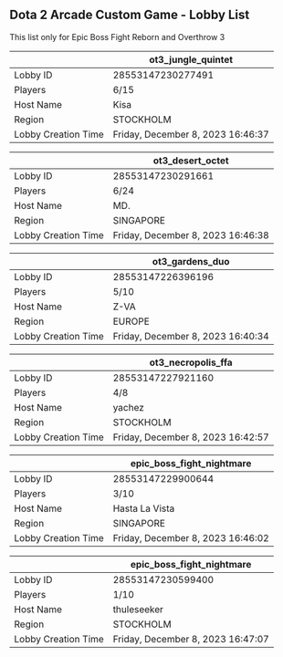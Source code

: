 ## Dota 2 Arcade Custom Game - Lobby List

This list only for Epic Boss Fight Reborn and Overthrow 3

|  | ot3_jungle_quintet |
| ------ | ------ |
| Lobby ID | 28553147230277491 |
| Players | 6/15 |
| Host Name | Kisa |
| Region | STOCKHOLM |
| Lobby Creation Time | Friday, December 8, 2023 16:46:37 |


|  | ot3_desert_octet |
| ------ | ------ |
| Lobby ID | 28553147230291661 |
| Players | 6/24 |
| Host Name | MD. |
| Region | SINGAPORE |
| Lobby Creation Time | Friday, December 8, 2023 16:46:38 |


|  | ot3_gardens_duo |
| ------ | ------ |
| Lobby ID | 28553147226396196 |
| Players | 5/10 |
| Host Name | Z-VA |
| Region | EUROPE |
| Lobby Creation Time | Friday, December 8, 2023 16:40:34 |


|  | ot3_necropolis_ffa |
| ------ | ------ |
| Lobby ID | 28553147227921160 |
| Players | 4/8 |
| Host Name | yachez |
| Region | STOCKHOLM |
| Lobby Creation Time | Friday, December 8, 2023 16:42:57 |


|  | epic_boss_fight_nightmare |
| ------ | ------ |
| Lobby ID | 28553147229900644 |
| Players | 3/10 |
| Host Name | Hasta La Vista |
| Region | SINGAPORE |
| Lobby Creation Time | Friday, December 8, 2023 16:46:02 |


|  | epic_boss_fight_nightmare |
| ------ | ------ |
| Lobby ID | 28553147230599400 |
| Players | 1/10 |
| Host Name | thuleseeker |
| Region | STOCKHOLM |
| Lobby Creation Time | Friday, December 8, 2023 16:47:07 |


